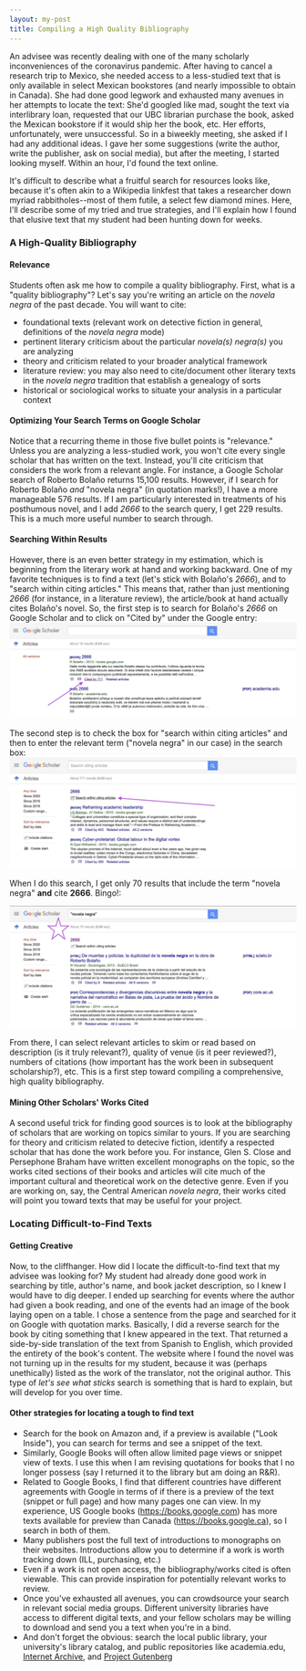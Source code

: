 ```yaml
---
layout: my-post
title: Compiling a High Quality Bibliography
---
```



An advisee was recently dealing with one of the many scholarly inconveniences of the coronavirus pandemic. After having to cancel a research trip to Mexico, she needed access to a less-studied text that is only available in select Mexican bookstores (and nearly impossible to obtain in Canada). She had done good legwork and exhausted many avenues in her attempts to locate the text: She'd googled like mad, sought the text via interlibrary loan, requested that our UBC librarian purchase the book, asked the Mexican bookstore if it would ship her the book, etc. Her efforts, unfortunately, were unsuccessful. So in a biweekly meeting, she asked if I had any additional ideas. I gave her some suggestions (write the author, write the publisher, ask on social media), but after the meeting, I started looking myself. Within an hour, I'd found the text online.

It's difficult to describe what a fruitful search for resources looks like, because it's often akin to a Wikipedia linkfest that takes a researcher down myriad rabbitholes--most of them futile, a select few diamond mines. Here, I'll describe some of my tried and true strategies, and I'll explain how I found that elusive text that my student had been hunting down for weeks.

### A High-Quality Bibliography
#### Relevance
Students often ask me how to compile a quality bibliography. First, what is a "quality bibliography"? Let's say you're writing an article on the _novela negra_ of the past decade. You will want to cite: 
* foundational texts (relevant work on detective fiction in general, definitions of the _novela negra_ mode)
* pertinent literary criticism about the particular _novela(s) negra(s)_ you are analyzing
* theory and criticism related to your broader analytical framework
* literature review: you may also need to cite/document other literary texts in the _novela negra_ tradition that establish a genealogy of sorts
* historical or sociological works to situate your analysis in a particular context

#### Optimizing Your Search Terms on Google Scholar
Notice that a recurring theme in those five bullet points is "relevance." Unless you are analyzing a less-studied work, you won't cite every single scholar that has written on the text. Instead, you'll cite criticism that considers the work from a relevant angle. For instance, a Google Scholar search of Roberto Bolaño returns 15,100 results. However, if I search for Roberto Bolaño _and_ "novela negra" (in quotation marks!), I have a more manageable 576 results. If I am particularly interested in treatments of his posthumous novel, and I add _2666_ to the search query, I get 229 results. This is a much more useful number to search through.

#### Searching Within Results
However, there is an even better strategy in my estimation, which is beginning from the literary work at hand and working backward. One of my favorite techniques is to find a text (let's stick with Bolaño's _2666_), and to "search within citing articles." This means that, rather than just mentioning _2666_ (for instance, in a literature review), the article/book at hand actually cites Bolaño's novel. So, the first step is to search for Bolaño's _2666_ on Google Scholar and to click on "Cited by" under the Google entry:
![](/assets/images/GoogleScholar_CitedBy.jpg)

The second step is to check the box for "search within citing articles" and then to enter the relevant term ("novela negra" in our case) in the search box:
![](/assets/images/GoogleScholar_SearchWithin.jpg)

When I do this search, I get only 70 results that include the term "novela negra" **and** cite **2666**. Bingo!:

![](/assets/images/Bingo.jpg)

From there, I can select relevant articles to skim or read based on description (is it truly relevant?), quality of venue (is it peer reviewed?), numbers of citations (how important has the work been in subsequent scholarship?), etc. This is a first step toward compiling a comprehensive, high quality bibliography.

#### Mining Other Scholars' Works Cited
A second useful trick for finding good sources is to look at the bibliography of scholars that are working on topics similar to yours. If you are searching for theory and criticism related to detecive fiction, identify a respected scholar that has done the work before you. For instance, Glen S. Close and Persephone Braham have written excellent monographs on the topic, so the works cited sections of their books and articles will cite much of the important cultural and theoretical work on the detective genre. Even if you are working on, say, the Central American _novela negra_, their works cited will point you toward texts that may be useful for your project.

### Locating Difficult-to-Find Texts
#### Getting Creative
Now, to the cliffhanger. How did I locate the difficult-to-find text that my advisee was looking for? My student had already done good work in searching by title, author's name, and book jacket description, so I knew I would have to dig deeper. I ended up searching for events where the author had given a book reading, and one of the events had an image of the book laying open on a table. I chose a sentence from the page and searched for it on Google with quotation marks. Basically, I did a reverse search for the book by citing something that I knew appeared in the text. That returned a side-by-side translation of the text from Spanish to English, which provided the entirety of the book's content. The website where I found the novel was not turning up in the results for my student, because it was (perhaps unethically) listed as the work of the translator, not the original author. This type of _let's see what sticks_ search is something that is hard to explain, but will develop for you over time.

#### Other strategies for locating a tough to find text
* Search for the book on Amazon and, if a preview is available ("Look Inside"), you can search for terms and see a snippet of the text.
* Similarly, Google Books will often allow limited page views or snippet view of texts. I use this when I am revising quotations for books that I no longer possess (say I returned it to the library but am doing an R&R).
* Related to Google Books, I find that different countries have different agreements with Google in terms of if there is a preview of the text (snippet or full page) and how many pages one can view. In my experience, US Google books (https://books.google.com) has more texts available for preview than Canada (https://books.google.ca), so I search in both of them.
* Many publishers post the full text of introductions to monographs on their websites. Introductions allow you to determine if a work is worth tracking down (ILL, purchasing, etc.)
* Even if a work is not open access, the bibliography/works cited is often viewable. This can provide inspiration for potentially relevant works to review.
* Once you've exhausted all avenues, you can crowdsource your search in relevant social media groups. Different university libraries have access to different digital texts, and your fellow scholars may be willing to download and send you a text when you're in a bind.
* And don't forget the obvious: search the local public library, your university's library catalog, and public repositories like academia.edu, [Internet Archive](https://archive.org), and [Project Gutenberg](http://www.gutenberg.org)


